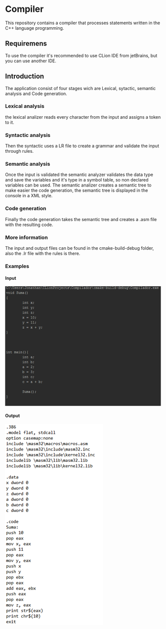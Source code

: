 # Compiler
This repository contains a compiler that processes statements written in the C++ language programming.

## Requiremens
To use the compiler it's recommended to use CLion IDE from jetBrains, but you can use another IDE.

## Introduction
The application consist of four stages wich are Lexical, sytactic, semantic analysis and Code generation.

### Lexical analysis
the lexical analizer reads every character from the input and assigns a token to it.

### Syntactic analysis
Then the syntactic uses a LR file to create a grammar and validate the input through rules. 

### Semantic analysis
Once the input is validated the semantic analyzer validates the data type and save the variables and it's type in a symbol table, so non declared variables can be used.
The semantic analizer creates a semantic tree to make easier the code generation, the semantic tree is displayed in the console in a XML style.

### Code generation
Finally the code generation takes the semantic tree and creates a .asm file with the resulting code.

### More information
The input and output files can be found in the cmake-build-debug folder, also the .lr file with the rules is there.

### Examples

#### Input

<img src="https://github.com/JonathanVega08/Compiler/blob/master/img/Input.png"/>

#### Output
<img src="https://github.com/JonathanVega08/Compiler/blob/master/img/output.png"/>



